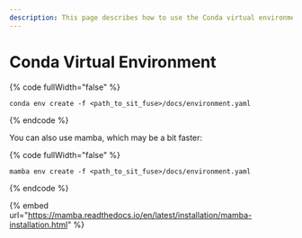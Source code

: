 ```yaml
---
description: This page describes how to use the Conda virtual environment
---
```


# Conda Virtual Environment

{% code fullWidth="false" %}
```
conda env create -f <path_to_sit_fuse>/docs/environment.yaml
```
{% endcode %}

You can also use mamba, which may be a bit faster:&#x20;

{% code fullWidth="false" %}
```
mamba env create -f <path_to_sit_fuse>/docs/environment.yaml
```
{% endcode %}

{% embed url="https://mamba.readthedocs.io/en/latest/installation/mamba-installation.html" %}
